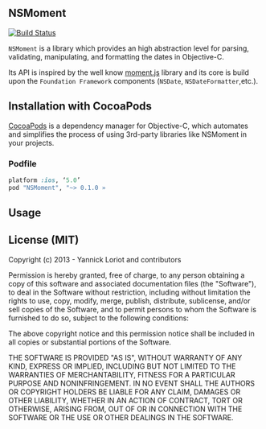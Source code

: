 ## NSMoment

[![Build Status](https://travis-ci.org/YannickL/NSMoment.png?branch=master)](https://travis-ci.org/YannickL/NSMoment)

`NSMoment` is a library which provides an high abstraction level for parsing, validating, manipulating, and formatting the dates in Objective-C.

Its API is inspired by the well know [moment.js](http://momentjs.com/) library and its core is build upon the `Foundation Framework` components (`NSDate`, `NSDateFormatter`,etc.).

## Installation with CocoaPods

[CocoaPods](http://cocoapods.org) is a dependency manager for Objective-C, which automates and simplifies the process of using 3rd-party libraries like NSMoment in your projects.

### Podfile

```ruby
platform :ios, ‘5.0’
pod "NSMoment", "~> 0.1.0 »
```

## Usage

## License (MIT)

Copyright (c) 2013 - Yannick Loriot and contributors

Permission is hereby granted, free of charge, to any person obtaining a copy
of this software and associated documentation files (the "Software"), to deal
in the Software without restriction, including without limitation the rights
to use, copy, modify, merge, publish, distribute, sublicense, and/or sell
copies of the Software, and to permit persons to whom the Software is
furnished to do so, subject to the following conditions:

The above copyright notice and this permission notice shall be included in
all copies or substantial portions of the Software.

THE SOFTWARE IS PROVIDED "AS IS", WITHOUT WARRANTY OF ANY KIND, EXPRESS OR
IMPLIED, INCLUDING BUT NOT LIMITED TO THE WARRANTIES OF MERCHANTABILITY,
FITNESS FOR A PARTICULAR PURPOSE AND NONINFRINGEMENT. IN NO EVENT SHALL THE
AUTHORS OR COPYRIGHT HOLDERS BE LIABLE FOR ANY CLAIM, DAMAGES OR OTHER
LIABILITY, WHETHER IN AN ACTION OF CONTRACT, TORT OR OTHERWISE, ARISING FROM,
OUT OF OR IN CONNECTION WITH THE SOFTWARE OR THE USE OR OTHER DEALINGS IN
THE SOFTWARE.
